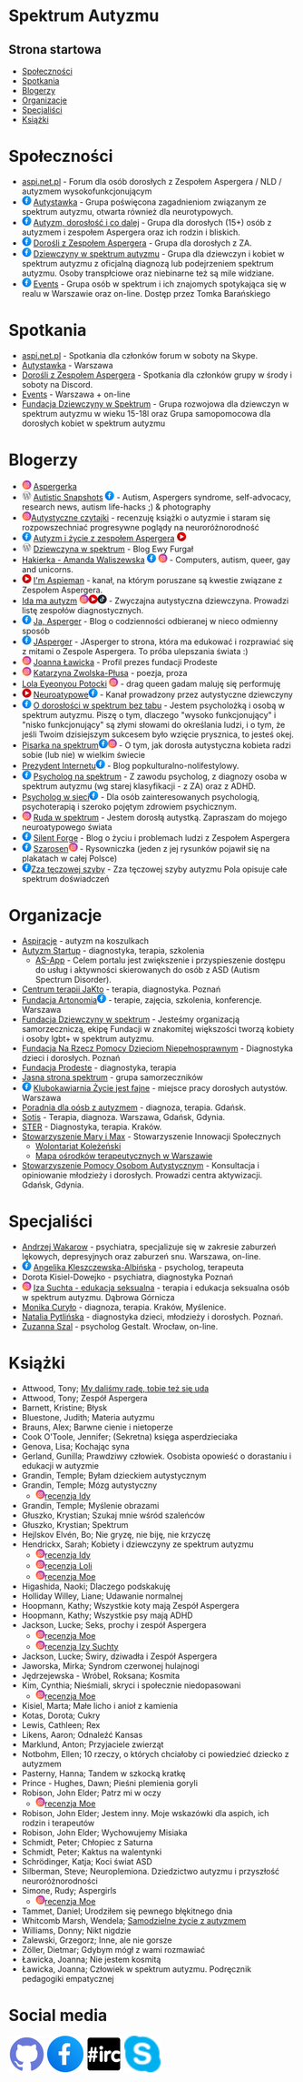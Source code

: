 # Spektrum Autyzmu
## Strona startowa
- [Społeczności](#Społeczności)
- [Spotkania](#Spotkania)
- [Blogerzy](#Blogerzy)
- [Organizacje](#Organizacje)
- [Specjaliści](#Specjaliści)
- [Książki](#Książki)
# Społeczności
* [aspi.net.pl](http://aspi.net.pl/) - Forum dla osób dorosłych z Zespołem Aspergera / NLD / autyzmem wysokofunkcjonującym
* <img src="images/fb.svg" width="16"> [Autystawka](https://www.facebook.com/groups/Autystawka/) - Grupa poświęcona zagadnieniom związanym ze spektrum autyzmu, otwarta również dla neurotypowych.
* <img src="images/fb.svg" width="16"> [Autyzm, dorosłość i co dalej](https://www.facebook.com/groups/autyzm.doroslosc/) - Grupa dla dorosłych (15+) osób z autyzmem i zespołem Aspergera oraz ich rodzin i bliskich.
* <img src="images/fb.svg" width="16"> [Dorośli z Zespołem Aspergera](https://www.facebook.com/groups/1112099868832792/) - Grupa dla dorosłych z ZA.
* <img src="images/fb.svg" width="16"> [Dziewczyny w spektrum autyzmu](https://www.facebook.com/groups/376752513042580/) - Grupa dla dziewczyn i kobiet w spektrum autyzmu z oficjalną diagnozą lub podejrzeniem spektrum autyzmu. Osoby transpłciowe oraz niebinarne też są mile widziane.
* <img src="images/fb.svg" width="16"> [Events](https://www.facebook.com/tomasz.ewpws) - Grupa osób w spektrum i ich znajomych spotykająca się w realu w Warszawie oraz on-line. Dostęp przez Tomka Barańskiego
# Spotkania
* [aspi.net.pl](http://aspi.net.pl/spotkajmy-sie,21/) - Spotkania dla członków forum w soboty na Skype.
* [Autystawka](#autystawka) - Warszawa
* [Dorośli z Zespołem Aspergera](#dorosli) - Spotkania dla członków grupy w środy i soboty na Discord.
* [Events](#events) - Warszawa + on-line
* [Fundacja Dziewczyny w Spektrum](https://dziewczynywspektrum.pl/nasze-dzialania/samopomoc/) - Grupa rozwojowa dla dziewczyn w spektrum autyzmu w wieku 15-18l oraz Grupa samopomocowa dla dorosłych kobiet w spektrum autyzmu
# Blogerzy
* <img src="images/ig.svg" width="16"> [Aspergerka](https://www.instagram.com/aspergerka/)
* <img src="images/wp.svg" width="16"> [Autistic Snapshots](https://aspiphotography.wordpress.com/) [<img src="images/fb.svg" width="16">](https://www.facebook.com/aspiphotography) - Autism, Aspergers syndrome, self-advocacy, research news, autism life-hacks ;) & photography
* <img src="images/ig.svg" width="16">[Autystyczne czytajki](https://www.instagram.com/autystyczne.czytajki/) - recenzuję książki o autyzmie i staram się rozpowszechniać progresywne poglądy na neuroróżnorodność
* <img src="images/fb.svg" width="16"> [Autyzm i życie z zespołem Aspergera](https://www.facebook.com/zespolasperger) [<img src="images/yt.svg" width="16">](https://www.youtube.com/channel/UCczoerLzB3mtHxX65TsCvCw)
* <img src="images/wp.svg" width="16"> [Dziewczyna w spektrum](https://dziewczynawspektrum.wordpress.com/) - Blog Ewy Furgał
* [Hakierka - Amanda Waliszewska](https://www.hakierka.pl/) [<img src="images/fb.svg" width="16">](https://www.facebook.com/walmanda) [<img src="images/ig.svg" width="16">](https://www.instagram.com/hakierka/) - Computers, autism, queer, gay and unicorns.
* <img src="images/yt.svg" width="16"> [I'm Aspieman](https://www.youtube.com/channel/UCnZjTzN_PIHkdpDiS8sE-zQ) - kanał, na którym poruszane są kwestie związane z Zespołem Aspergera.
* [Ida ma autyzm](https://linktr.ee/idatymina) [<img src="images/ig.svg" width="16">](https://www.instagram.com/ida_ma_autyzm/)[<img src="images/yt.svg" width="16">](https://www.youtube.com/c/neuroatypowe)[<img src="images/tt.svg" width="16">](https://tiktok.com/@ida_ma_autyzm) - Zwyczajna autystyczna dziewczyna. Prowadzi listę zespołów diagnostycznych.
* <img src="images/fb.svg" width="16"> [Ja, Asperger](https://www.facebook.com/wkapeluszukosmity/) - Blog o codzienności odbieranej w nieco odmienny sposób
* <img src="images/fb.svg" width="16"> [JAsperger](https://www.facebook.com/JAspergerPL/) - JAsperger to strona, która ma edukować i rozprawiać się z mitami o Zespole Aspergera. To próba ulepszania świata :)
* <img src="images/ig.svg" width="16"> [Joanna Ławicka](https://www.instagram.com/aska_lawicka/) - Profil prezes fundacji Prodeste
* <img src="images/ig.svg" width="16"> [Katarzyna Zwolska-Płusa](https://www.instagram.com/k.zwolskaplusa/) - poezja, proza
* [Lola Eyeonyou Potocki](https://linktr.ee/Lola_Potocki) [<img src="images/ig.svg" width="16">](https://www.instagram.com/lola_eyeonyou_potocki/) [](https://soundcloud.app.goo.gl/m25V4ePMvy6wgALy8) - drag queen gadam maluję się performuję
* <img src="images/yt.svg" width="16"> [Neuroatypowe](https://www.youtube.com/c/neuroatypowe)[<img src="images/fb.svg" width="16">](https://www.facebook.com/neuroatypowe) - Kanał prowadzony przez autystyczne dziewczyny
* <img src="images/fb.svg" width="16"> [O dorosłości w spektrum bez tabu](https://www.facebook.com/o.doroslosci.w.spektrum.bez.tabu/) - Jestem psycholożką i osobą w spektrum autyzmu. Piszę o tym, dlaczego "wysoko funkcjonujący" i "nisko funkcjonujący" są złymi słowami do określania ludzi, i o tym, że jeśli Twoim dzisiejszym sukcesem było wzięcie prysznica, to jesteś okej.
* [Pisarka na spektrum](https://pisarkanaspektrum.pl/)[<img src="images/fb.svg" width="16">](https://www.facebook.com/pisarkanaspektrum/)[<img src="images/ig.svg" width="16">](https://www.instagram.com/agnieszkazakautorka/) - O tym, jak dorosła autystyczna kobieta radzi sobie (lub nie) w wielkim świecie
* [Prezydent Internetu](http://prezydentinternetu.pl/)[<img src="images/fb.svg" width="16">](https://www.facebook.com/piwnicaq) - Blog popkulturalno-nolifestylowy.
* <img src="images/fb.svg" width="16"> [Psycholog na spektrum](https://www.facebook.com/Psycholognaspektrum) - Z zawodu psycholog, z diagnozy osoba w spektrum autyzmu (wg starej klasyfikacji - z ZA) oraz z ADHD.
* [Psycholog w sieci](https://www.szadurska-prokopiuk.pl/)[<img src="images/fb.svg" width="16">](https://www.facebook.com/psychologwsieci) - Dla osób zainteresowanych psychologią, psychoterapią i szeroko pojętym zdrowiem psychicznym.
* <img src="images/ig.svg" width="16"> [Ruda w spektrum](https://www.instagram.com/ruda_w_spektrum/) - Jestem dorosłą autystką. Zapraszam do mojego neuroatypowego świata
* <img src="images/fb.svg" width="16"> [Silent Forge](https://www.facebook.com/SilentForge/) - Blog o życiu i problemach ludzi z Zespołem Aspergera
* <img src="images/fb.svg" width="16"> [Szarosen](https://www.facebook.com/szarosen)[<img src="images/ig.svg" width="16">](https://www.instagram.com/szarosen_art/) - Rysowniczka (jeden z jej rysunków pojawił się na plakatach w całej Polsce)
* <img src="images/fb.svg" width="16">[Zza tęczowej szyby](https://www.facebook.com/zzateczowejszyby/) - Zza tęczowej szyby autyzmu Pola opisuje całe spektrum doświadczeń
# Organizacje
* [Aspiracje](http://aspiracje.com.pl/) - autyzm na koszulkach
* [Autyzm Startup](https://autyzm-startup.pl/) - diagnostyka, terapia, szkolenia
	* [AS-App](https://as-app.pl/dla-osob-z-asd/) - Celem portalu jest zwiększenie i przyspieszenie dostępu do usług i aktywności skierowanych do osób z ASD (Autism Spectrum Disorder).
* [Centrum terapii JaKto](http://jakto.com.pl/) - terapia, diagnostyka. Poznań
* [Fundacja Artonomia](http://artonomia.org/)[<img src="images/fb.svg" width="16">](https://www.facebook.com/autyzmblog/) - terapie, zajęcia, szkolenia, konferencje. Warszawa
* [Fundacja Dziewczyny w spektrum](https://dziewczynywspektrum.pl/) - Jesteśmy organizacją samorzeczniczą, ekipę Fundacji w znakomitej większości tworzą kobiety i osoby lgbt+ w spektrum autyzmu.
* [Fundacja Na Rzecz Pomocy Dzieciom Niepełnosprawnym](https://nowanadzieja.com.pl/) - Diagnostyka dzieci i dorosłych. Poznań
* [Fundacja Prodeste](http://www.prodeste.pl/) - diagnostyka, terapia
* [Jasna strona spektrum](https://jasnastronaspektrum.pl/) - grupa samorzeczników
* <img src="images/fb.svg" width="16"> [Klubokawiarnia Życie jest fajne](https://www.facebook.com/KlubokawiarniaZycieJestFajne/) - miejsce pracy dorosłych autystów. Warszawa
* [Poradnia dla oósb z autyzmem](http://poradnia-autyzm.pl/) - diagnoza, terapia. Gdańsk.
* [Sotis](http://www.sotis.pl/) - Terapia, diagnoza. Warszawa, Gdańsk, Gdynia.
* [STER](https://strefaterapii.pl/) - Diagnostyka, terapia. Kraków.
* [Stowarzyszenie Mary i Max](http://www.maryimax.pl/) - Stowarzyszenie Innowacji Społecznych
	* [Wolontariat Koleżeński](https://wolontariatkolezenski.pl)
	* [Mapa ośrodków terapeutycznych w Warszawie](https://wolontariatkolezenski.pl/wstronespektrum/)
* [Stowarzyszenie Pomocy Osobom Autystycznym](https://www.spoa.org.pl/) - Konsultacja i opiniowanie młodzieży i dorosłych. Prowadzi centra aktywizacji. Gdańsk, Gdynia.
# Specjaliści
* [Andrzej Wakarow](https://psychiatrzy.pl/lekarze-psychiatrzy/#wakarow) - psychiatra, specjalizuje się w zakresie zaburzeń lękowych, depresyjnych oraz zaburzeń snu. Warszawa, on-line.
* <img src="images/fb.svg" width="16"> [Angelika Kleszczewska-Albińska](https://www.facebook.com/profile.php?id=100013630629880) - psycholog, terapeuta
* Dorota Kisiel-Dowejko - psychiatra, diagnostyka Poznań
* <img src="images/ig.svg" width="16"> [Iza Suchta - edukacja seksualna](https://www.instagram.com/santeriz.edukacja.seksualna/) - terapia i edukacja seksualna osób w spektrum autyzmu. Dąbrowa Górnicza
* [Monika Curyło](https://www.psyche-krakow.pl/) - diagnoza, terapia. Kraków, Myślenice.
* [Natalia Pytlińska](http://psychiatradzieciecy.info/) - diagnostyka dzieci, młodzieży i dorosłych. Poznań.
* [Zuzanna Szal](https://panoramafirm.pl/dolno%C5%9Bl%C4%85skie,wroc%C5%82awski,kie%C5%82cz%C3%B3w,ogrodowa,95/zuzanna_szal_gabinet_psychologiczny-zpxorb_gm.html) - psycholog Gestalt. Wrocław, on-line.
# Książki
* Attwood, Tony; [My daliśmy radę, tobie też się uda](https://harmonia.edu.pl/pl/p/MY-DALISMY-RADE%2C-TOBIE-TEZ-SIE-UDA/1767)
* Attwood, Tony; Zespół Aspergera
* Barnett, Kristine; Błysk
* Bluestone, Judith; Materia autyzmu
* Brauns, Alex; Barwne cienie i nietoperze
* Cook O'Toole, Jennifer; (Sekretna) księga asperdzieciaka
* Genova, Lisa; Kochając syna
* Gerland, Gunilla; Prawdziwy człowiek. Osobista opowieść o dorastaniu i edukacji w autyzmie
* Grandin, Temple; Byłam dzieckiem autystycznym
* Grandin, Temple; Mózg autystyczny
	* <img src="images/ig.svg" width="16">[recenzja Idy](https://www.instagram.com/p/CJjMOXon0V2/)
* Grandin, Temple; Myślenie obrazami
* Głuszko, Krystian; Szukaj mnie wśród szaleńców
* Głuszko, Krystian; Spektrum
* Hejlskov Elvén, Bo; Nie gryzę, nie biję, nie krzyczę
* Hendrickx, Sarah; Kobiety i dziewczyny ze spektrum autyzmu
	* <img src="images/ig.svg" width="16">[recenzja Idy](https://www.instagram.com/p/CH5pqteL8sz/)
	* <img src="images/ig.svg" width="16">[recenzja Loli](https://www.instagram.com/p/CHUmqGNnPZ9/)
	* <img src="images/ig.svg" width="16">[recenzja Moe](https://www.instagram.com/p/CJnXsy0sqRE/)
* Higashida, Naoki; Dlaczego podskakuję
* Holliday Willey, Liane; Udawanie normalnej
* Hoopmann, Kathy; Wszystkie koty mają Zespół Aspergera
* Hoopmann, Kathy; Wszystkie psy mają ADHD
* Jackson, Lucke; Seks, prochy i zespół Aspergera
	* <img src="images/ig.svg" width="16">[recenzja Moe](https://www.instagram.com/p/CK8pAqeH9LG/)
	* <img src="images/ig.svg" width="16">[recenzja Izy Suchty](https://www.instagram.com/p/CLT8ARAn-7J/)
* Jackson, Lucke; Świry, dziwadła i Zespół Aspergera
* Jaworska, Mirka; Syndrom czerwonej hulajnogi
* Jędrzejewska - Wróbel, Roksana; Kosmita
* Kim, Cynthia; Nieśmiali, skryci i społecznie niedopasowani
	* <img src="images/ig.svg" width="16">[recenzja Moe](https://www.instagram.com/p/CJtBc5-Mbhf/)
* Kisiel, Marta; Małe licho i anioł z kamienia
* Kotas, Dorota; Cukry
* Lewis, Cathleen; Rex
* Likens, Aaron; Odnaleźć Kansas
* Marklund, Anton; Przyjaciele zwierząt
* Notbohm, Ellen; 10 rzeczy, o których chciałoby ci powiedzieć dziecko z autyzmem
* Pasterny, Hanna; Tandem w szkocką kratkę
* Prince - Hughes, Dawn; Pieśni plemienia goryli
* Robison, John Elder; Patrz mi w oczy
	* <img src="images/ig.svg" width="16">[recenzja Moe](https://www.instagram.com/p/CL7TzFrHC1l/)
* Robison, John Elder; Jestem inny. Moje wskazówki dla aspich, ich rodzin i terapeutów
* Robison, John Elder; Wychowujemy Misiaka
* Schmidt, Peter; Chłopiec z Saturna
* Schmidt, Peter; Kaktus na walentynki
* Schrödinger, Katja; Koci świat ASD
* Silberman, Steve; Neuroplemiona. Dziedzictwo autyzmu i przyszłość neuroróżnorodności
* Simone, Rudy; Aspergirls
	* <img src="images/ig.svg" width="16">[recenzja Moe](https://www.instagram.com/p/CKD-0UPHQjt/)
* Tammet, Daniel; Urodziłem się pewnego błękitnego dnia
* Whitcomb Marsh, Wendela; [Samodzielne życie z autyzmem](https://harmonia.edu.pl/pl/p/SAMODZIELNE-ZYCIE-Z-AUTYZMEM/1914)
* Williams, Donny; Nikt nigdzie
* Zalewski, Grzegorz; Inne, ale nie gorsze
* Zöller, Dietmar; Gdybym mógł z wami rozmawiać
* Ławicka, Joanna; Nie jestem kosmitą
* Ławicka, Joanna; Człowiek w spektrum autyzmu. Podręcznik pedagogiki empatycznej
# Social media
[<img src="images/gh.svg" width="64">](https://github.com/spektrum-autyzmu/spektrum-autyzmu.github.io) 
[<img src="images/fb.svg" width="64">](https://fb.me/spektrum.autyzmu.2021)
[<img src="images/irc.svg" width="64">](https://bramka.pirc.pl/aspi.net.pl/)
[<img src="images/skype.svg" width="64">](http://aspi.net.pl/post226440.html#p226440)

